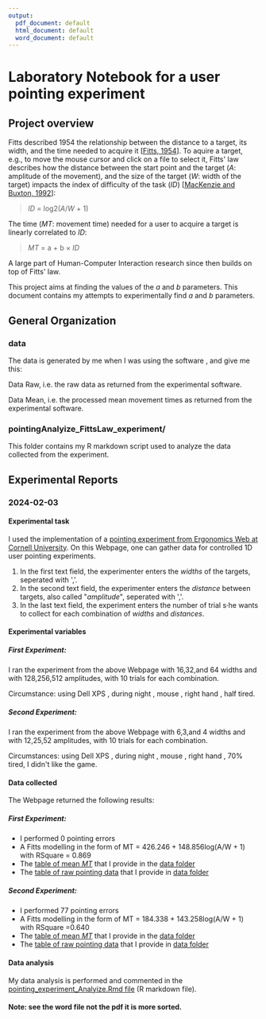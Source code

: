 ```yaml
---
output:
  pdf_document: default
  html_document: default
  word_document: default
---
```

# Laboratory Notebook for a user pointing experiment

## Project overview

Fitts described 1954 the relationship between the distance to a target, its width, and the time needed to acquire it [[Fitts, 1954](http://www2.psychology.uiowa.edu/faculty/mordkoff/InfoProc/pdfs/Fitts%201954.pdf)]. 
To aquire a target, e.g., to move the mouse cursor and click on a file to select it, Fitts' law describes how the distance between the start point and the target (_A_: amplitude of the movement), and the size of the target (_W_: width of the target) impacts the index of difficulty of the task (_ID_) [[MacKenzie and Buxton, 1992](http://www.billbuxton.com/fitts92.html)]:

> _ID_ = log2(_A_/_W_ + 1)

The time (_MT_: movement time) needed for a user to acquire a target is linearly correlated to _ID_:

> _MT_ = a + b × _ID_

A large part of Human-Computer Interaction research since then builds on top of Fitts' law.

This project aims at finding the values of the _a_ and _b_ parameters. This document contains my attempts to experimentally find _a_ and _b_ parameters.

## General Organization

### data

The data is generated by me when I was using the software , and give me this:


Data Raw, i.e. the raw data  as returned from the experimental software.

Data Mean, i.e. the processed mean movement times as returned from the experimental software.

### pointingAnalyize_FittsLaw_experiment/
This folder contains my R markdown script used to analyze the data collected from the experiment.


## Experimental Reports

### 2024-02-03

#### Experimental task

I used the implementation of a [pointing experiment from Ergonomics Web at Cornell University](http://ergo.human.cornell.edu/FittsLaw/FittsLaw.html). 
On this Webpage, one can gather data for controlled 1D user pointing experiments. 
1. In the first text field, the experimenter enters the _widths_ of the targets, seperated with ','. 
2. In the second text field, the experimenter enters the _distance_ between targets, also called "_amplitude_", seperated with ','. 
3. In the last text field, the experiment enters the number of trial s·he wants to collect for each combination of _widths_ and _distances_. 

#### Experimental variables

##### First Experiment:
I ran the experiment from the above Webpage with 16,32,and 64 widths and with 128,256,512 amplitudes, with 10 trials for each combination. 

Circumstance:
using Dell XPS , during night , mouse , right hand , half tired.

##### Second Experiment:
I ran the experiment from the above Webpage with 6,3,and 4 widths and with 12,25,52 amplitudes, with 10 trials for each combination. 

Circumstances:
using Dell XPS , during night , mouse , right hand , 70% tired, I didn't like the game.

#### Data collected

The Webpage returned the following results:

##### First Experiment:
- I performed 0 pointing errors
- A Fitts modelling in the form of MT = 426.246 + 148.856log(A/W + 1) with RSquare = 0.869
- The [table of mean _MT_](./Data_first_experiment_128_16/Data_Mean_128_16_first.xlsx) that I provide in the [data folder](./Data_first_experiment_128_16/)
- The [table of raw pointing data](./Data_first_experiment_128_16/Data_128_16_first.xlsx) that I provide in [data folder](./Data_first_experiment_128_16/)


##### Second Experiment:
- I performed 77 pointing errors
- A Fitts modelling in the form of MT = 184.338 + 143.258log(A/W + 1) with RSquare =0.640
- The [table of mean _MT_](./Data_second_experiment_12_6/Data_Mean_12_6_second.xlsx) that I provide in the [data folder](./Data_second_experiment_12_6/)
- The [table of raw pointing data](.Data_second_experiment_12_6/Data_12_6_second.xlsx) that I provide in [data folder](.Data_second_experiment_12_6/)


#### Data analysis

My data analysis is performed and commented in the [pointing_experiment_Analyize.Rmd file](./analysis/pointingAnalysis.Rmd) (R markdown file). 

#### Note: see the word file not the pdf it is more sorted.